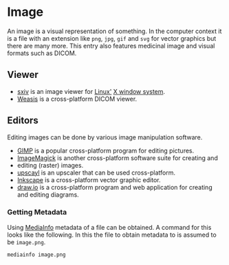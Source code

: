 # Image

An image is a visual representation of something.
In the computer context it is a file with an extension like `png`, `jpg`, `gif` and `svg` for
vector graphics but there are many more.
This entry also features medicinal image and visual formats such as DICOM.

## Viewer

- [sxiv](https://github.com/xyb3rt/sxiv) is an image viewer for [Linux'](/wiki/linux.md)
  [X window system](/wiki/linux/x_window_system.md).
- [Weasis](https://github.com/nroduit/Weasis) is a cross-platform DICOM viewer.

## Editors

Editing images can be done by various image manipulation software.

- [GIMP](https://www.gimp.org/) is a popular cross-platform program for editing pictures.
- [ImageMagick](/wiki/imagemagick.md) is another cross-platform software suite for creating and
- editing (raster) images.
- [upscayl](https://github.com/upscayl/upscayl) is an upscaler that can be used cross-platform.
- [Inkscape](/wiki/inkscape.md) is a cross-platform vector graphic editor.
- [draw.io](/wiki/drawio.md) is a cross-platform program and web application for creating and
  editing diagrams.

### Getting Metadata

Using [MediaInfo](https://github.com/MediaArea/MediaInfo) metadata of a file can be obtained.
A command for this looks like the following.
In this the file to obtain metadata to is assumed to be `image.png`.

```sh
mediainfo image.png
```
